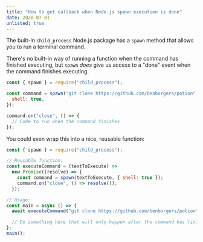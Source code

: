 ```yaml
---
title: "How to get callback when Node.js spawn execution is done"
date: 2020-07-01
unlisted: true
---
```


The built-in `child_process` Node.js package has a `spawn` method that allows you to run a terminal command.

There's no built-in way of running a function when the command has finished executing, but `spawn` _does_ give us access to a "done" event when the command finishes executing.

```jsx
const { spawn } = require("child_process");

const command = spawn("git clone https://github.com/benborgers/potion", {
  shell: true,
});

command.on("close", () => {
  // Code to run when the command finishes
});
```

You could even wrap this into a nice, reusable function:

```jsx
const { spawn } = require("child_process");

// Reusable function:
const executeCommand = (textToExecute) =>
  new Promise((resolve) => {
    const command = spawn(textToExecute, { shell: true });
    command.on("close", () => resolve());
  });

// Usage:
const main = async () => {
  await executeCommand("git clone https://github.com/benborgers/potion");

  // Do something here that will only happen after the command has finished.
};
main();
```

